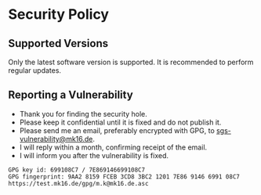 # Security Policy

## Supported Versions

Only the latest software version is supported. It is recommended to perform regular updates.

## Reporting a Vulnerability

- Thank you for finding the security hole.
- Please keep it confidential until it is fixed and do not publish it.
- Please send me an email, preferably encrypted with GPG, to sgs-vulnerability@mk16.de.
- I will reply within a month, confirming receipt of the email.
- I will inform you after the vulnerability is fixed.

```
GPG key id: 699108C7 / 7E869146699108C7
GPG fingerprint: 9AA2 8159 FCEB 3CD8 3BC2 1201 7E86 9146 6991 08C7
https://test.mk16.de/gpg/m.k@mk16.de.asc
```
